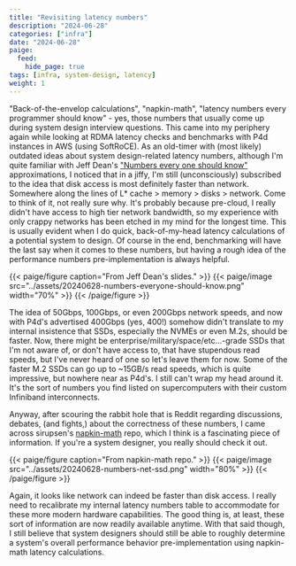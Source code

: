 ```yaml
---
title: "Revisiting latency numbers"
description: "2024-06-28"
categories: ["infra"]
date: "2024-06-28"
paige:
  feed:
    hide_page: true
tags: [infra, system-design, latency]
weight: 1
---
```


"Back-of-the-envelop calculations", "napkin-math", "latency numbers every programmer should know" - yes, those numbers that usually come up during system design interview questions. This came into my periphery again while looking at RDMA latency checks and benchmarks with P4d instances in AWS (using SoftRoCE). As an old-timer with (most likely) outdated ideas about system design-related latency numbers, although I'm quite familiar with Jeff Dean's ["Numbers every one should know"](https://www.cs.cornell.edu/projects/ladis2009/talks/dean-keynote-ladis2009.pdf) approximations, I noticed that in a jiffy, I'm still (unconsciously) subscribed to the idea that disk access is most definitely faster than network. Somewhere along the lines of L* cache > memory > disks > network. Come to think of it, not really sure why. It's probably because pre-cloud, I really didn't have access to high tier network bandwidth, so my experience with only crappy networks has been etched in my mind for the longest time. This is usually evident when I do quick, back-of-my-head latency calculations of a potential system to design. Of course in the end, benchmarking will have the last say when it comes to these numbers, but having a rough idea of the performance numbers pre-implementation is always helpful.

{{< paige/figure caption="From Jeff Dean's slides." >}}
{{< paige/image src="../assets/20240628-numbers-everyone-should-know.png" width="70%" >}}
{{< /paige/figure >}}

The idea of 50Gbps, 100Gbps, or even 200Gbps network speeds, and now with P4d's advertised 400Gbps (yes, 400!) somehow didn't translate to my internal insistence that SSDs, especially the NVMEs or even M.2s, should be faster. Now, there might be enterprise/military/space/etc...-grade SSDs that I'm not aware of, or don't have access to, that have stupendous read speeds, but I've never heard of one so let's leave them for now. Some of the faster M.2 SSDs can go up to ~15GB/s read speeds, which is quite impressive, but nowhere near as P4d's. I still can't wrap my head around it. It's the sort of numbers you find listed on supercomputers with their custom Infiniband interconnects.

Anyway, after scouring the rabbit hole that is Reddit regarding discussions, debates, (and fights,) about the correctness of these numbers, I came across sirupsen's [napkin-math](https://github.com/sirupsen/napkin-math) repo, which I think is a fascinating piece of information. If you're a system designer, you really should check it out.

{{< paige/figure caption="From napkin-math repo." >}}
{{< paige/image src="../assets/20240628-numbers-net-ssd.png" width="80%" >}}
{{< /paige/figure >}}

Again, it looks like network can indeed be faster than disk access. I really need to recalibrate my internal latency numbers table to accommodate for these more modern hardware capabilities. The good thing is, at least, these sort of information are now readily available anytime. With that said though, I still believe that system designers should still be able to roughly determine a system's overall performance behavior pre-implementation using napkin-math latency calculations.

<br>
